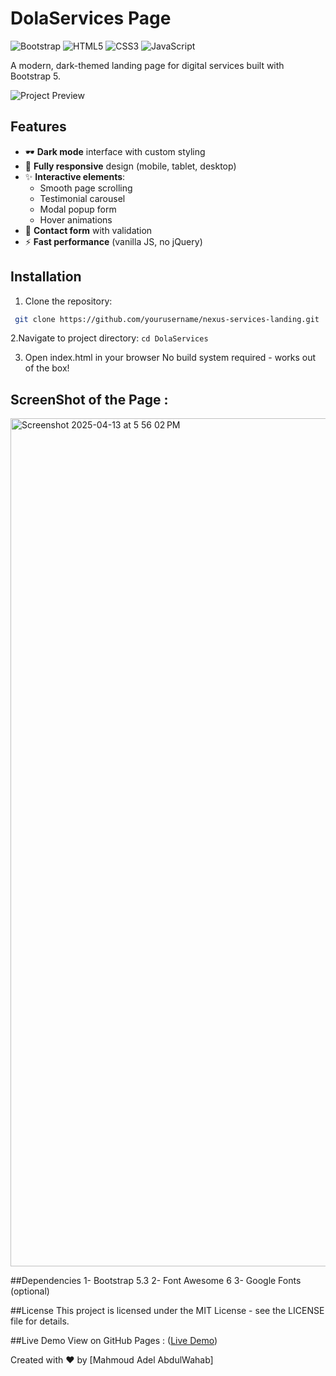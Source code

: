 # DolaServices  Page

![Bootstrap](https://img.shields.io/badge/Bootstrap-5.3.0-563d7c?logo=bootstrap)
![HTML5](https://img.shields.io/badge/HTML5-E34F26?logo=html5&logoColor=white)
![CSS3](https://img.shields.io/badge/CSS3-1572B6?logo=css3&logoColor=white)
![JavaScript](https://img.shields.io/badge/JavaScript-F7DF1E?logo=javascript&logoColor=black)

A modern, dark-themed landing page for digital services built with Bootstrap 5.

![Project Preview](https://mahmoudadel810.github.io/DolaServices/)

## Features

- 🕶️ **Dark mode** interface with custom styling
- 📱 **Fully responsive** design (mobile, tablet, desktop)
- ✨ **Interactive elements**:
  - Smooth page scrolling
  - Testimonial carousel
  - Modal popup form
  - Hover animations
- 📝 **Contact form** with validation
- ⚡ **Fast performance** (vanilla JS, no jQuery)

## Installation

1. Clone the repository:
  ```bash
   git clone https://github.com/yourusername/nexus-services-landing.git
```

2.Navigate to project directory:
  ```cd DolaServices```

3. Open index.html in your browser
    No build system required - works out of the box!




## ScreenShot of the Page : 

<img width="1357" alt="Screenshot 2025-04-13 at 5 56 02 PM" src="https://github.com/user-attachments/assets/e4e85e7f-edcc-46c2-91ce-0dc87b5ed990" />







##Dependencies
1- Bootstrap 5.3
2- Font Awesome 6
3- Google Fonts (optional)


##License
This project is licensed under the MIT License - see the LICENSE file for details.

##Live Demo
View on GitHub Pages : 
([Live Demo](https://mahmoudadel810.github.io/DolaServices/))

Created with ❤️ by [Mahmoud Adel AbdulWahab]





  




